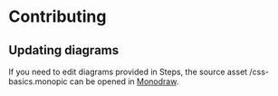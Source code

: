 # Contributing

## Updating diagrams

If you need to edit diagrams provided in Steps, the source asset /css-basics.monopic can be opened in [Monodraw](https://monodraw.helftone.com/).
